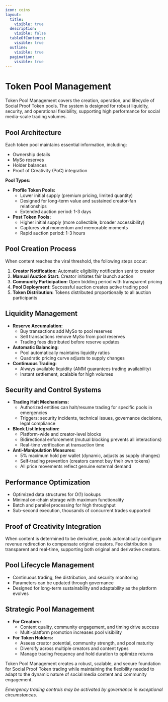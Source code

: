 ```yaml
---
icon: coins
layout:
  title:
    visible: true
  description:
    visible: false
  tableOfContents:
    visible: true
  outline:
    visible: true
  pagination:
    visible: true
---
```


# Token Pool Management

Token Pool Management covers the creation, operation, and lifecycle of Social Proof Token pools. The system is designed for robust liquidity, security, and operational flexibility, supporting high performance for social media-scale trading volumes.

## Pool Architecture

Each token pool maintains essential information, including:
- Ownership details
- MySo reserves
- Holder balances
- Proof of Creativity (PoC) integration

**Pool Types:**
- **Profile Token Pools:**
  - Lower initial supply (premium pricing, limited quantity)
  - Designed for long-term value and sustained creator-fan relationships
  - Extended auction period: 1-3 days
- **Post Token Pools:**
  - Higher initial supply (more collectible, broader accessibility)
  - Captures viral momentum and memorable moments
  - Rapid auction period: 1-3 hours

## Pool Creation Process

When content reaches the viral threshold, the following steps occur:
1. **Creator Notification:** Automatic eligibility notification sent to creator
2. **Manual Auction Start:** Creator initiates fair launch auction
3. **Community Participation:** Open bidding period with transparent pricing
4. **Pool Deployment:** Successful auction creates active trading pool
5. **Token Distribution:** Tokens distributed proportionally to all auction participants

## Liquidity Management

- **Reserve Accumulation:**
  - Buy transactions add MySo to pool reserves
  - Sell transactions remove MySo from pool reserves
  - Trading fees distributed before reserve updates
- **Automatic Balancing:**
  - Pool automatically maintains liquidity ratios
  - Quadratic pricing curve adjusts to supply changes
- **Continuous Trading:**
  - Always available liquidity (AMM guarantees trading availability)
  - Instant settlement, scalable for high volumes

## Security and Control Systems

- **Trading Halt Mechanisms:**
  - Authorized entities can halt/resume trading for specific pools in emergencies
  - Triggers: security incidents, technical issues, governance decisions, legal compliance
- **Block List Integration:**
  - Platform-wide and creator-level blocks
  - Bidirectional enforcement (mutual blocking prevents all interactions)
  - Real-time verification at transaction time
- **Anti-Manipulation Measures:**
  - 5% maximum hold per wallet (dynamic, adjusts as supply changes)
  - Self-trading prevention (creators cannot buy their own tokens)
  - All price movements reflect genuine external demand

## Performance Optimization

- Optimized data structures for O(1) lookups
- Minimal on-chain storage with maximum functionality
- Batch and parallel processing for high throughput
- Sub-second execution, thousands of concurrent trades supported

## Proof of Creativity Integration

When content is determined to be derivative, pools automatically configure revenue redirection to compensate original creators. Fee distribution is transparent and real-time, supporting both original and derivative creators.

## Pool Lifecycle Management

- Continuous trading, fee distribution, and security monitoring
- Parameters can be updated through governance
- Designed for long-term sustainability and adaptability as the platform evolves

## Strategic Pool Management

- **For Creators:**
  - Content quality, community engagement, and timing drive success
  - Multi-platform promotion increases pool visibility
- **For Token Holders:**
  - Assess creator potential, community strength, and pool maturity
  - Diversify across multiple creators and content types
  - Manage trading frequency and hold duration to optimize returns

Token Pool Management creates a robust, scalable, and secure foundation for Social Proof Token trading while maintaining the flexibility needed to adapt to the dynamic nature of social media content and community engagement.

_Emergency trading controls may be activated by governance in exceptional circumstances._
